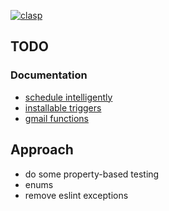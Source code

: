 [![clasp](https://img.shields.io/badge/built%20with-clasp-4285f4.svg)](https://github.com/google/clasp)

## TODO

### Documentation

- [schedule intelligently](https://stackoverflow.com/questions/36108478/how-to-trigger-a-google-apps-script-once-an-email-get-in-the-inbox)
- [installable triggers](https://developers.google.com/apps-script/guides/triggers/installable)
- [gmail functions](https://developers.google.com/apps-script/reference/gmail/gmail-app)

## Approach

- do some property-based testing
- enums
- remove eslint exceptions
